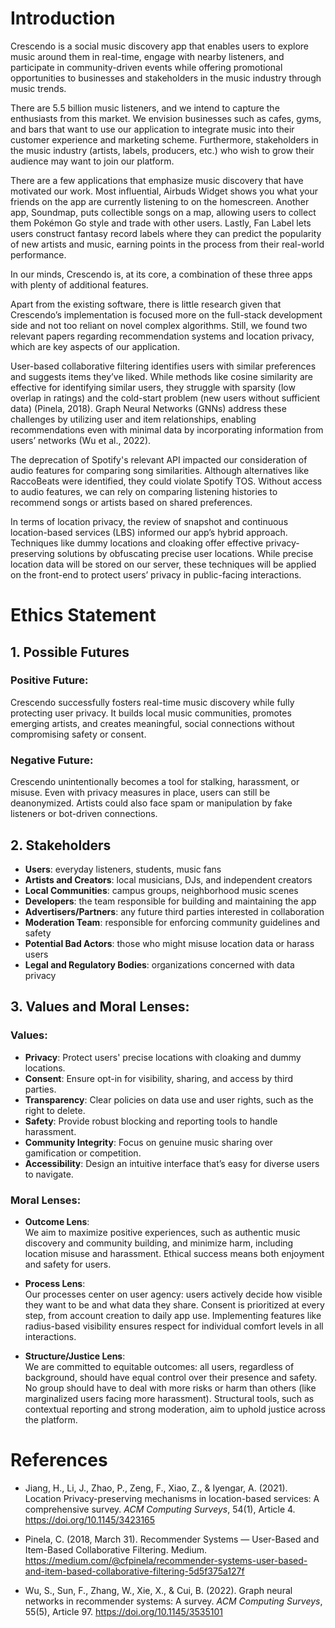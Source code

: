 # Introduction

Crescendo is a social music discovery app that enables users to explore music around them in real-time, engage with nearby listeners, and participate in community-driven events while offering promotional opportunities to businesses and stakeholders in the music industry through music trends.

There are 5.5 billion music listeners, and we intend to capture the enthusiasts from this market. We envision businesses such as cafes, gyms, and bars that want to use our application to integrate music into their customer experience and marketing scheme. Furthermore, stakeholders in the music industry (artists, labels, producers, etc.) who wish to grow their audience may want to join our platform.

There are a few applications that emphasize music discovery that have motivated our work. Most influential, Airbuds Widget shows you what your friends on the app are currently listening to on the homescreen. Another app, Soundmap, puts collectible songs on a map, allowing users to collect them Pokémon Go style and trade with other users. Lastly, Fan Label lets users construct fantasy record labels where they can predict the popularity of new artists and music, earning points in the process from their real-world performance.

In our minds, Crescendo is, at its core, a combination of these three apps with plenty of additional features.

Apart from the existing software, there is little research given that Crescendo’s implementation is focused more on the full-stack development side and not too reliant on novel complex algorithms. Still, we found two relevant papers regarding recommendation systems and location privacy, which are key aspects of our application.

User-based collaborative filtering identifies users with similar preferences and suggests items they’ve liked. While methods like cosine similarity are effective for identifying similar users, they struggle with sparsity (low overlap in ratings) and the cold-start problem (new users without sufficient data) (Pinela, 2018). Graph Neural Networks (GNNs) address these challenges by utilizing user and item relationships, enabling recommendations even with minimal data by incorporating information from users’ networks (Wu et al., 2022).

The deprecation of Spotify's relevant API impacted our consideration of audio features for comparing song similarities. Although alternatives like RaccoBeats were identified, they could violate Spotify TOS. Without access to audio features, we can rely on comparing listening histories to recommend songs or artists based on shared preferences.

In terms of location privacy, the review of snapshot and continuous location-based services (LBS) informed our app’s hybrid approach. Techniques like dummy locations and cloaking offer effective privacy-preserving solutions by obfuscating precise user locations. While precise location data will be stored on our server, these techniques will be applied on the front-end to protect users’ privacy in public-facing interactions.

# Ethics Statement

## 1. Possible Futures
### Positive Future:
Crescendo successfully fosters real-time music discovery while fully protecting user privacy. It builds local music communities, promotes emerging artists, and creates meaningful, social connections without compromising safety or consent.

### Negative Future:
Crescendo unintentionally becomes a tool for stalking, harassment, or misuse. Even with privacy measures in place, users can still be deanonymized. Artists could also face spam or manipulation by fake listeners or bot-driven connections.

## 2. Stakeholders
- **Users**: everyday listeners, students, music fans
- **Artists and Creators**: local musicians, DJs, and independent creators
- **Local Communities**: campus groups, neighborhood music scenes
- **Developers**: the team responsible for building and maintaining the app
- **Advertisers/Partners**: any future third parties interested in collaboration
- **Moderation Team**: responsible for enforcing community guidelines and safety
- **Potential Bad Actors**: those who might misuse location data or harass users
- **Legal and Regulatory Bodies**: organizations concerned with data privacy

## 3. Values and Moral Lenses:

### Values:
- **Privacy**: Protect users' precise locations with cloaking and dummy locations.
- **Consent**: Ensure opt-in for visibility, sharing, and access by third parties.
- **Transparency**: Clear policies on data use and user rights, such as the right to delete.
- **Safety**: Provide robust blocking and reporting tools to handle harassment.
- **Community Integrity**: Focus on genuine music sharing over gamification or competition.
- **Accessibility**: Design an intuitive interface that’s easy for diverse users to navigate.

### Moral Lenses:
- **Outcome Lens**:  
  We aim to maximize positive experiences, such as authentic music discovery and community building, and minimize harm, including location misuse and harassment. Ethical success means both enjoyment and safety for users.

- **Process Lens**:  
  Our processes center on user agency: users actively decide how visible they want to be and what data they share. Consent is prioritized at every step, from account creation to daily app use. Implementing features like radius-based visibility ensures respect for individual comfort levels in all interactions.

- **Structure/Justice Lens**:  
  We are committed to equitable outcomes: all users, regardless of background, should have equal control over their presence and safety. No group should have to deal with more risks or harm than others (like marginalized users facing more harassment). Structural tools, such as contextual reporting and strong moderation, aim to uphold justice across the platform.

# References

- Jiang, H., Li, J., Zhao, P., Zeng, F., Xiao, Z., & Iyengar, A. (2021). Location Privacy-preserving mechanisms in location-based services: A comprehensive survey. *ACM Computing Surveys*, 54(1), Article 4. https://doi.org/10.1145/3423165

- Pinela, C. (2018, March 31). Recommender Systems — User-Based and Item-Based Collaborative Filtering. Medium. https://medium.com/@cfpinela/recommender-systems-user-based-and-item-based-collaborative-filtering-5d5f375a127f

- Wu, S., Sun, F., Zhang, W., Xie, X., & Cui, B. (2022). Graph neural networks in recommender systems: A survey. *ACM Computing Surveys*, 55(5), Article 97. https://doi.org/10.1145/3535101
